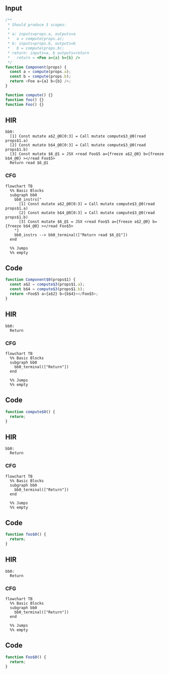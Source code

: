 
## Input

```javascript
/**
 * Should produce 3 scopes:
 *
 * a: inputs=props.a, outputs=a
 *   a = compute(props.a);
 * b: inputs=props.b, outputs=b
 *   b = compute(props.b);
 * return: inputs=a, b outputs=return
 *   return = <Foo a={a} b={b} />
 */
function Component(props) {
  const a = compute(props.a);
  const b = compute(props.b);
  return <Foo a={a} b={b} />;
}

function compute() {}
function foo() {}
function Foo() {}

```

## HIR

```
bb0:
  [1] Const mutate a$2_@0[0:3] = Call mutate compute$3_@0(read props$1.a)
  [2] Const mutate b$4_@0[0:3] = Call mutate compute$3_@0(read props$1.b)
  [3] Const mutate $6_@1 = JSX <read Foo$5 a={freeze a$2_@0} b={freeze b$4_@0} ></read Foo$5>
  Return read $6_@1
```

### CFG

```mermaid
flowchart TB
  %% Basic Blocks
  subgraph bb0
    bb0_instrs["
      [1] Const mutate a$2_@0[0:3] = Call mutate compute$3_@0(read props$1.a)
      [2] Const mutate b$4_@0[0:3] = Call mutate compute$3_@0(read props$1.b)
      [3] Const mutate $6_@1 = JSX <read Foo$5 a={freeze a$2_@0} b={freeze b$4_@0} ></read Foo$5>
    "]
    bb0_instrs --> bb0_terminal(["Return read $6_@1"])
  end

  %% Jumps
  %% empty
```

## Code

```javascript
function Component$0(props$1) {
  const a$2 = compute$3(props$1.a);
  const b$4 = compute$3(props$1.b);
  return <Foo$5 a={a$2} b={b$4}></Foo$5>;
}

```
## HIR

```
bb0:
  Return
```

### CFG

```mermaid
flowchart TB
  %% Basic Blocks
  subgraph bb0
    bb0_terminal(["Return"])
  end

  %% Jumps
  %% empty
```

## Code

```javascript
function compute$0() {
  return;
}

```
## HIR

```
bb0:
  Return
```

### CFG

```mermaid
flowchart TB
  %% Basic Blocks
  subgraph bb0
    bb0_terminal(["Return"])
  end

  %% Jumps
  %% empty
```

## Code

```javascript
function foo$0() {
  return;
}

```
## HIR

```
bb0:
  Return
```

### CFG

```mermaid
flowchart TB
  %% Basic Blocks
  subgraph bb0
    bb0_terminal(["Return"])
  end

  %% Jumps
  %% empty
```

## Code

```javascript
function Foo$0() {
  return;
}

```
      